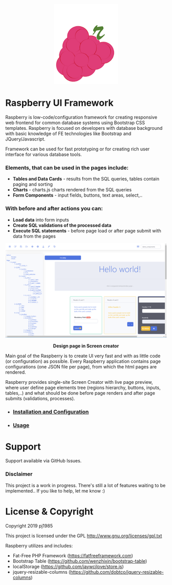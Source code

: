 <p align="center">
  <img  width="200" src="img/rberry_mid.png">
</p>
 

 
# Raspberry UI Framework
Raspberry is low-code/configuration framework for creating responsive web frontend for common database systems using Bootstrap CSS templates. Raspberry is focused on developers with database background with basic knowledge of FE technologies like Bootstrap and JQuery/Javascript. 

Framework can be used for fast prototyping or for creating rich user interface for various database tools.

### Elements, that can be used in the pages include: ###
- **Tables and Data Cards** - results from the SQL queries, tables contain paging and sorting
- **Charts** - charts.js charts rendered from the SQL queries
- **Form Components** - input fields, buttons, text areas, select,..

### With before and after actions you can: ###
- **Load data** into form inputs
- **Create SQL validations of the processed data**
- **Execute SQL statements** - before page load or after page submit with data from the pages

<p align="center">
<img src="img/comp_creator.png">
</p>

<p align="center"><b>Design page in Screen creator</b></p>

Main goal of the Raspberry is to create UI very fast and with as little code (or configuration) as possible. Every Raspberry application contains page configurations (one JSON file per page), from which the html pages are rendered. 

Raspberry provides single-site Screen Creator with live page preview, where user define page elements tree (regions hierarchy, buttons, inputs, tables,..) and what should be done before page renders and after page submits (validations, processes).


- ### [Installation and Configuration](https://github.com/pj1985/rberry/wiki/Get-Started) ###
- ### [Usage](https://github.com/pj1985/rberry/wiki/Get-Started#usage) ###

# Support
Support available via GitHub Issues. 

### Disclaimer
This project is a work in progress. There's still a lot of features waiting to be implemented.. If you like to help, let me know :)

# License & Copyright
Copyright 2019 pj1985

This project is licensed under the GPL http://www.gnu.org/licenses/gpl.txt

Raspberry utilizes and includes: 
 - Fat-Free PHP Framework (https://fatfreeframework.com)
 - Bootstrap Table (https://github.com/wenzhixin/bootstrap-table)
 - localStorage (https://github.com/jaywcjlove/store.js)
 - jquery-resizable-columns (https://github.com/dobtco/jquery-resizable-columns)
